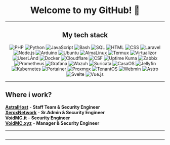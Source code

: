 <h1 align="center">Welcome to my GitHub! 👋 </h1>

<hr>
  <h2 align="center">My tech stack</h2>
  
  <p align="center">
    <a href="https://www.php.net/" style="text-decoration: none;">
      <img src="https://img.shields.io/badge/PHP-787CB5?style=for-the-badge&logo=php&logoColor=white" alt="PHP">
    </a>
    <a href="https://www.python.org/" style="text-decoration: none;">
      <img src="https://img.shields.io/badge/Python-FFD343?style=for-the-badge&logo=python&logoColor=white" alt="Python">
    </a>
    <a href="https://developer.mozilla.org/en-US/docs/Web/JavaScript" style="text-decoration: none;">
      <img src="https://img.shields.io/badge/JavaScript-F7DF1E?style=for-the-badge&logo=javascript&logoColor=white" alt="JavaScript">
    </a>
    <a href="https://www.gnu.org/software/bash/" style="text-decoration: none;">
      <img src="https://img.shields.io/badge/Bash-4EAA25?style=for-the-badge&logo=gnubash&logoColor=white" alt="Bash">
    </a>
    <a href="https://www.mysql.com/" style="text-decoration: none;">
      <img src="https://img.shields.io/badge/SQL-00618A?style=for-the-badge&logo=mysql&logoColor=white" alt="SQL">
    </a>
    <a href="https://developer.mozilla.org/en-US/docs/Web/HTML" style="text-decoration: none;">
      <img src="https://img.shields.io/badge/HTML-E34F26?style=for-the-badge&logo=html5&logoColor=white" alt="HTML">
    </a>
    <a href="https://developer.mozilla.org/en-US/docs/Web/CSS" style="text-decoration: none;">
      <img src="https://img.shields.io/badge/CSS-1572B6?style=for-the-badge&logo=css3&logoColor=white" alt="CSS">
    </a>
    <a href="https://laravel.com/" style="text-decoration: none;">
      <img src="https://img.shields.io/badge/Laravel-FF2D20?style=for-the-badge&logo=laravel&logoColor=white" alt="Laravel">
    </a>
    <a href="https://nodejs.org/" style="text-decoration: none;">
      <img src="https://img.shields.io/badge/Node.js-339933?style=for-the-badge&logo=node.js&logoColor=white" alt="Node.js">
    </a>
    <a href="https://www.arduino.cc/" style="text-decoration: none;">
      <img src="https://img.shields.io/badge/Arduino-00979D?style=for-the-badge&logo=arduino&logoColor=white" alt="Arduino">
    </a>
    <a href="https://ubuntu.com/" style="text-decoration: none;">
      <img src="https://img.shields.io/badge/Ubuntu-E95420?style=for-the-badge&logo=ubuntu&logoColor=white" alt="Ubuntu">
    </a>
    <a href="https://almalinux.org/" style="text-decoration: none;">
      <img src="https://img.shields.io/badge/AlmaLinux-2C5CC5?style=for-the-badge&logo=almalinux&logoColor=white" alt="AlmaLinux">
    </a>
    <a href="https://termux.com/" style="text-decoration: none;">
      <img src="https://img.shields.io/badge/Termux-000000?style=for-the-badge&logo=termux&logoColor=white" alt="Termux">
    </a>
    <a href="https://www.virtualizor.com/" style="text-decoration: none;">
      <img src="https://img.shields.io/badge/Virtualizor-5296D6?style=for-the-badge&logo=virtualizor&logoColor=white" alt="Virtualizor">
    </a>
    <a href="https://userland.tech/" style="text-decoration: none;">
      <img src="https://img.shields.io/badge/UserLAnd-000000?style=for-the-badge&logo=userland&logoColor=white" alt="UserLAnd">
    </a>
    <a href="https://www.docker.com/" style="text-decoration: none;">
      <img src="https://img.shields.io/badge/Docker-2496ED?style=for-the-badge&logo=docker&logoColor=white" alt="Docker">
    </a>
    <a href="https://www.cloudflare.com/" style="text-decoration: none;">
      <img src="https://img.shields.io/badge/Cloudflare-F48120?style=for-the-badge&logo=cloudflare&logoColor=white" alt="Cloudflare">
    </a>
    <a href="https://www.configserver.com/cp/csf.html" style="text-decoration: none;">
      <img src="https://img.shields.io/badge/CSF-D81B60?style=for-the-badge&logo=csf&logoColor=white" alt="CSF">
    </a>
    <a href="https://uptime.kuma.app/" style="text-decoration: none;">
      <img src="https://img.shields.io/badge/Uptime_Kuma-4CAF50?style=for-the-badge&logo=uptime-kuma&logoColor=white" alt="Uptime Kuma">
    </a>
    <a href="https://www.zabbix.com/" style="text-decoration: none;">
      <img src="https://img.shields.io/badge/Zabbix-CC0000?style=for-the-badge&logo=zabbix&logoColor=white" alt="Zabbix">
    </a>
    <a href="https://prometheus.io/" style="text-decoration: none;">
      <img src="https://img.shields.io/badge/Prometheus-E6522C?style=for-the-badge&logo=prometheus&logoColor=white" alt="Prometheus">
    </a>
    <a href="https://grafana.com/" style="text-decoration: none;">
      <img src="https://img.shields.io/badge/Grafana-F46800?style=for-the-badge&logo=grafana&logoColor=white" alt="Grafana">
    </a>
    <a href="https://wazuh.com/" style="text-decoration: none;">
      <img src="https://img.shields.io/badge/Wazuh-00A6D6?style=for-the-badge&logo=wazuh&logoColor=white" alt="Wazuh">
    </a>
    <a href="https://suricata.io/" style="text-decoration: none;">
      <img src="https://img.shields.io/badge/Suricata-1E1E1E?style=for-the-badge&logo=suricata&logoColor=white" alt="Suricata">
    </a>
    <a href="https://www.casaos.io/" style="text-decoration: none;">
      <img src="https://img.shields.io/badge/CasaOS-FF6600?style=for-the-badge&logo=casaos&logoColor=white" alt="CasaOS">
    </a>
    <a href="https://jellyfin.org/" style="text-decoration: none;">
      <img src="https://img.shields.io/badge/Jellyfin-DB2F3E?style=for-the-badge&logo=jellyfin&logoColor=white" alt="Jellyfin">
    </a>
    <a href="https://kubernetes.io/" style="text-decoration: none;">
      <img src="https://img.shields.io/badge/Kubernetes-326CE5?style=for-the-badge&logo=kubernetes&logoColor=white" alt="Kubernetes">
    </a>
    <a href="https://www.portainer.io/" style="text-decoration: none;">
      <img src="https://img.shields.io/badge/Portainer-6B58E9?style=for-the-badge&logo=portainer&logoColor=white" alt="Portainer">
    </a>
    <a href="https://www.proxmox.com/en/" style="text-decoration: none;">
      <img src="https://img.shields.io/badge/Proxmox-8B8B8B?style=for-the-badge&logo=proxmox&logoColor=white" alt="Proxmox">
    </a>
    <a href="https://tenantos.com/" style="text-decoration: none;">
      <img src="https://img.shields.io/badge/TenantOS-7D8CFF?style=for-the-badge&logo=tenantos&logoColor=white" alt="TenantOS">
    </a>
    <a href="https://www.webmin.com/" style="text-decoration: none;">
      <img src="https://img.shields.io/badge/Webmin-2E6C7D?style=for-the-badge&logo=webmin&logoColor=white" alt="Webmin">
    </a>
    <a href="https://astro.build/" style="text-decoration: none;">
      <img src="https://img.shields.io/badge/Astro-FF5C00?style=for-the-badge&logo=astro&logoColor=white" alt="Astro">
    </a>
    <a href="https://svelte.dev/" style="text-decoration: none;">
      <img src="https://img.shields.io/badge/Svelte-FF3E00?style=for-the-badge&logo=svelte&logoColor=white" alt="Svelte">
    </a>
    <a href="https://vuejs.org/" style="text-decoration: none;">
      <img src="https://img.shields.io/badge/Vue.js-4FC08D?style=for-the-badge&logo=vue.js&logoColor=white" alt="Vue.js">
    </a>
  </p>
</hr>

<hr>
  <h2> Where i work? </h2>
</hr>

[**AstralHost**](https://astralhost.cloud) - **Staff Team & Security Engineer**
<br>
[**XeroxNetwork**](https://xeroxnetwork.it) - **Sr.Admin & Security Engineer**
<br>
[**VoidMC.it**](https://voidmc.it) - **Security Engineer**
<br>
[**VoidMC.xyz**](https://voidmc.xyz) - **Manager & Security Engineer**
<br>

<hr>
  <p align="center"><img src="https://github-readme-stats.vercel.app/api/top-langs/?username=antonio-camplone&theme=gruvbox" alt="" /></p>
<hr>
